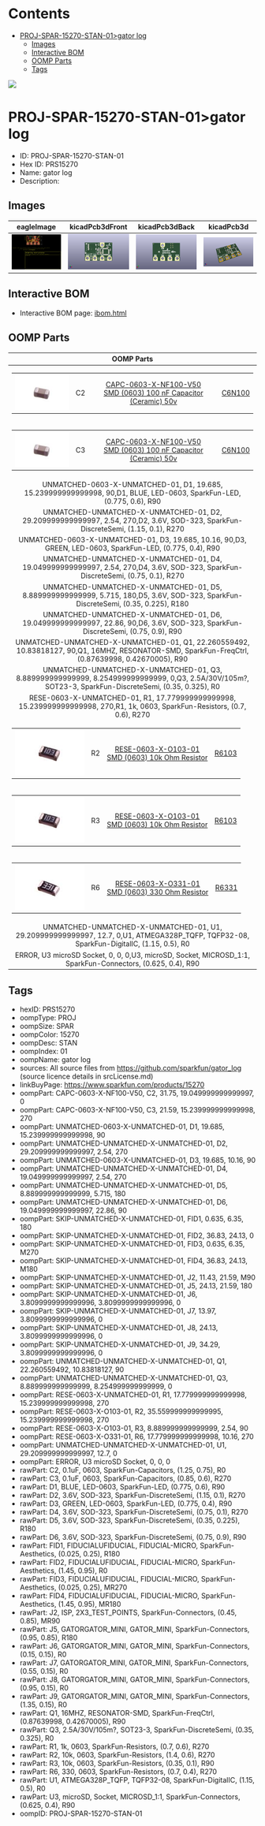



Contents
========

* [PROJ-SPAR-15270-STAN-01>gator log](#proj-spar-15270-stan-01gator-log)
	* [Images](#images)
	* [Interactive BOM](#interactive-bom)
	* [OOMP Parts](#oomp-parts)
	* [Tags](#tags)
  
![][im]
# PROJ-SPAR-15270-STAN-01>gator log

- ID: PROJ-SPAR-15270-STAN-01
- Hex ID: PRS15270
- Name: gator log
- Description: 

## Images
  
  

|eagleImage|kicadPcb3dFront|kicadPcb3dBack|kicadPcb3d|
| :---: | :---: | :---: | :---: |
|[![eagleImage](eagleImage_140.png)](eagleImage_600.png)|[![kicadPcb3dFront](kicadPcb3dFront_140.png)](kicadPcb3dFront_600.png)|[![kicadPcb3dBack](kicadPcb3dBack_140.png)](kicadPcb3dBack_600.png)|[![kicadPcb3d](kicadPcb3d_140.png)](kicadPcb3d_600.png)|

## Interactive BOM

- Interactive BOM page: [ibom.html](kicad/bom/ibom.html)

## OOMP Parts
  

|OOMP Parts|
| :---: |
|<table><tr><td>![CAPC-0603-X-NF100-V50](https://raw.githubusercontent.com/oomlout/oomlout_OOMP_parts/main/CAPC-0603-X-NF100-V50/image_140.jpg)</td><td> C2</td><td>[CAPC-0603-X-NF100-V50<br>SMD (0603) 100 nF Capacitor (Ceramic) 50v](https://github.com/oomlout/oomlout_OOMP_parts/tree/main/CAPC-0603-X-NF100-V50/)</td><td>[C6N100](https://github.com/oomlout/oomlout_OOMP_parts/tree/main/CAPC-0603-X-NF100-V50/)</td></tr></table>|
|<table><tr><td>![CAPC-0603-X-NF100-V50](https://raw.githubusercontent.com/oomlout/oomlout_OOMP_parts/main/CAPC-0603-X-NF100-V50/image_140.jpg)</td><td> C3</td><td>[CAPC-0603-X-NF100-V50<br>SMD (0603) 100 nF Capacitor (Ceramic) 50v](https://github.com/oomlout/oomlout_OOMP_parts/tree/main/CAPC-0603-X-NF100-V50/)</td><td>[C6N100](https://github.com/oomlout/oomlout_OOMP_parts/tree/main/CAPC-0603-X-NF100-V50/)</td></tr></table>|
|UNMATCHED-0603-X-UNMATCHED-01, D1, 19.685, 15.239999999999998, 90,D1, BLUE, LED-0603, SparkFun-LED, (0.775, 0.6), R90|
|UNMATCHED-UNMATCHED-X-UNMATCHED-01, D2, 29.209999999999997, 2.54, 270,D2, 3.6V, SOD-323, SparkFun-DiscreteSemi, (1.15, 0.1), R270|
|UNMATCHED-0603-X-UNMATCHED-01, D3, 19.685, 10.16, 90,D3, GREEN, LED-0603, SparkFun-LED, (0.775, 0.4), R90|
|UNMATCHED-UNMATCHED-X-UNMATCHED-01, D4, 19.049999999999997, 2.54, 270,D4, 3.6V, SOD-323, SparkFun-DiscreteSemi, (0.75, 0.1), R270|
|UNMATCHED-UNMATCHED-X-UNMATCHED-01, D5, 8.889999999999999, 5.715, 180,D5, 3.6V, SOD-323, SparkFun-DiscreteSemi, (0.35, 0.225), R180|
|UNMATCHED-UNMATCHED-X-UNMATCHED-01, D6, 19.049999999999997, 22.86, 90,D6, 3.6V, SOD-323, SparkFun-DiscreteSemi, (0.75, 0.9), R90|
|UNMATCHED-UNMATCHED-X-UNMATCHED-01, Q1, 22.260559492, 10.83818127, 90,Q1, 16MHZ, RESONATOR-SMD, SparkFun-FreqCtrl, (0.87639998, 0.42670005), R90|
|UNMATCHED-UNMATCHED-X-UNMATCHED-01, Q3, 8.889999999999999, 8.254999999999999, 0,Q3, 2.5A/30V/105m?, SOT23-3, SparkFun-DiscreteSemi, (0.35, 0.325), R0|
|RESE-0603-X-UNMATCHED-01, R1, 17.779999999999998, 15.239999999999998, 270,R1, 1k, 0603, SparkFun-Resistors, (0.7, 0.6), R270|
|<table><tr><td>![RESE-0603-X-O103-01](https://raw.githubusercontent.com/oomlout/oomlout_OOMP_parts/main/RESE-0603-X-O103-01/image_140.jpg)</td><td> R2</td><td>[RESE-0603-X-O103-01<br>SMD (0603) 10k Ohm Resistor](https://github.com/oomlout/oomlout_OOMP_parts/tree/main/RESE-0603-X-O103-01/)</td><td>[R6103](https://github.com/oomlout/oomlout_OOMP_parts/tree/main/RESE-0603-X-O103-01/)</td></tr></table>|
|<table><tr><td>![RESE-0603-X-O103-01](https://raw.githubusercontent.com/oomlout/oomlout_OOMP_parts/main/RESE-0603-X-O103-01/image_140.jpg)</td><td> R3</td><td>[RESE-0603-X-O103-01<br>SMD (0603) 10k Ohm Resistor](https://github.com/oomlout/oomlout_OOMP_parts/tree/main/RESE-0603-X-O103-01/)</td><td>[R6103](https://github.com/oomlout/oomlout_OOMP_parts/tree/main/RESE-0603-X-O103-01/)</td></tr></table>|
|<table><tr><td>![RESE-0603-X-O331-01](https://raw.githubusercontent.com/oomlout/oomlout_OOMP_parts/main/RESE-0603-X-O331-01/image_140.jpg)</td><td> R6</td><td>[RESE-0603-X-O331-01<br>SMD (0603) 330 Ohm Resistor](https://github.com/oomlout/oomlout_OOMP_parts/tree/main/RESE-0603-X-O331-01/)</td><td>[R6331](https://github.com/oomlout/oomlout_OOMP_parts/tree/main/RESE-0603-X-O331-01/)</td></tr></table>|
|UNMATCHED-UNMATCHED-X-UNMATCHED-01, U1, 29.209999999999997, 12.7, 0,U1, ATMEGA328P_TQFP, TQFP32-08, SparkFun-DigitalIC, (1.15, 0.5), R0|
|ERROR, U3 microSD Socket, 0, 0, 0,U3, microSD, Socket, MICROSD_1:1, SparkFun-Connectors, (0.625, 0.4), R90|

## Tags

- hexID: PRS15270
- oompType: PROJ
- oompSize: SPAR
- oompColor: 15270
- oompDesc: STAN
- oompIndex: 01
- oompName: gator log
- sources: All source files from https://github.com/sparkfun/gator_log (source licence details in srcLicense.md)
- linkBuyPage: https://www.sparkfun.com/products/15270
- oompPart: CAPC-0603-X-NF100-V50, C2, 31.75, 19.049999999999997, 0
- oompPart: CAPC-0603-X-NF100-V50, C3, 21.59, 15.239999999999998, 270
- oompPart: UNMATCHED-0603-X-UNMATCHED-01, D1, 19.685, 15.239999999999998, 90
- oompPart: UNMATCHED-UNMATCHED-X-UNMATCHED-01, D2, 29.209999999999997, 2.54, 270
- oompPart: UNMATCHED-0603-X-UNMATCHED-01, D3, 19.685, 10.16, 90
- oompPart: UNMATCHED-UNMATCHED-X-UNMATCHED-01, D4, 19.049999999999997, 2.54, 270
- oompPart: UNMATCHED-UNMATCHED-X-UNMATCHED-01, D5, 8.889999999999999, 5.715, 180
- oompPart: UNMATCHED-UNMATCHED-X-UNMATCHED-01, D6, 19.049999999999997, 22.86, 90
- oompPart: SKIP-UNMATCHED-X-UNMATCHED-01, FID1, 0.635, 6.35, 180
- oompPart: SKIP-UNMATCHED-X-UNMATCHED-01, FID2, 36.83, 24.13, 0
- oompPart: SKIP-UNMATCHED-X-UNMATCHED-01, FID3, 0.635, 6.35, M270
- oompPart: SKIP-UNMATCHED-X-UNMATCHED-01, FID4, 36.83, 24.13, M180
- oompPart: SKIP-UNMATCHED-X-UNMATCHED-01, J2, 11.43, 21.59, M90
- oompPart: SKIP-UNMATCHED-X-UNMATCHED-01, J5, 24.13, 21.59, 180
- oompPart: SKIP-UNMATCHED-X-UNMATCHED-01, J6, 3.8099999999999996, 3.8099999999999996, 0
- oompPart: SKIP-UNMATCHED-X-UNMATCHED-01, J7, 13.97, 3.8099999999999996, 0
- oompPart: SKIP-UNMATCHED-X-UNMATCHED-01, J8, 24.13, 3.8099999999999996, 0
- oompPart: SKIP-UNMATCHED-X-UNMATCHED-01, J9, 34.29, 3.8099999999999996, 0
- oompPart: UNMATCHED-UNMATCHED-X-UNMATCHED-01, Q1, 22.260559492, 10.83818127, 90
- oompPart: UNMATCHED-UNMATCHED-X-UNMATCHED-01, Q3, 8.889999999999999, 8.254999999999999, 0
- oompPart: RESE-0603-X-UNMATCHED-01, R1, 17.779999999999998, 15.239999999999998, 270
- oompPart: RESE-0603-X-O103-01, R2, 35.559999999999995, 15.239999999999998, 270
- oompPart: RESE-0603-X-O103-01, R3, 8.889999999999999, 2.54, 90
- oompPart: RESE-0603-X-O331-01, R6, 17.779999999999998, 10.16, 270
- oompPart: UNMATCHED-UNMATCHED-X-UNMATCHED-01, U1, 29.209999999999997, 12.7, 0
- oompPart: ERROR, U3 microSD Socket, 0, 0, 0
- rawPart: C2, 0.1uF, 0603, SparkFun-Capacitors, (1.25, 0.75), R0
- rawPart: C3, 0.1uF, 0603, SparkFun-Capacitors, (0.85, 0.6), R270
- rawPart: D1, BLUE, LED-0603, SparkFun-LED, (0.775, 0.6), R90
- rawPart: D2, 3.6V, SOD-323, SparkFun-DiscreteSemi, (1.15, 0.1), R270
- rawPart: D3, GREEN, LED-0603, SparkFun-LED, (0.775, 0.4), R90
- rawPart: D4, 3.6V, SOD-323, SparkFun-DiscreteSemi, (0.75, 0.1), R270
- rawPart: D5, 3.6V, SOD-323, SparkFun-DiscreteSemi, (0.35, 0.225), R180
- rawPart: D6, 3.6V, SOD-323, SparkFun-DiscreteSemi, (0.75, 0.9), R90
- rawPart: FID1, FIDUCIALUFIDUCIAL, FIDUCIAL-MICRO, SparkFun-Aesthetics, (0.025, 0.25), R180
- rawPart: FID2, FIDUCIALUFIDUCIAL, FIDUCIAL-MICRO, SparkFun-Aesthetics, (1.45, 0.95), R0
- rawPart: FID3, FIDUCIALUFIDUCIAL, FIDUCIAL-MICRO, SparkFun-Aesthetics, (0.025, 0.25), MR270
- rawPart: FID4, FIDUCIALUFIDUCIAL, FIDUCIAL-MICRO, SparkFun-Aesthetics, (1.45, 0.95), MR180
- rawPart: J2, ISP, 2X3_TEST_POINTS, SparkFun-Connectors, (0.45, 0.85), MR90
- rawPart: J5, GATORGATOR_MINI, GATOR_MINI, SparkFun-Connectors, (0.95, 0.85), R180
- rawPart: J6, GATORGATOR_MINI, GATOR_MINI, SparkFun-Connectors, (0.15, 0.15), R0
- rawPart: J7, GATORGATOR_MINI, GATOR_MINI, SparkFun-Connectors, (0.55, 0.15), R0
- rawPart: J8, GATORGATOR_MINI, GATOR_MINI, SparkFun-Connectors, (0.95, 0.15), R0
- rawPart: J9, GATORGATOR_MINI, GATOR_MINI, SparkFun-Connectors, (1.35, 0.15), R0
- rawPart: Q1, 16MHZ, RESONATOR-SMD, SparkFun-FreqCtrl, (0.87639998, 0.42670005), R90
- rawPart: Q3, 2.5A/30V/105m?, SOT23-3, SparkFun-DiscreteSemi, (0.35, 0.325), R0
- rawPart: R1, 1k, 0603, SparkFun-Resistors, (0.7, 0.6), R270
- rawPart: R2, 10k, 0603, SparkFun-Resistors, (1.4, 0.6), R270
- rawPart: R3, 10k, 0603, SparkFun-Resistors, (0.35, 0.1), R90
- rawPart: R6, 330, 0603, SparkFun-Resistors, (0.7, 0.4), R270
- rawPart: U1, ATMEGA328P_TQFP, TQFP32-08, SparkFun-DigitalIC, (1.15, 0.5), R0
- rawPart: U3, microSD, Socket, MICROSD_1:1, SparkFun-Connectors, (0.625, 0.4), R90
- oompID: PROJ-SPAR-15270-STAN-01



[im]: kicadPcb3d_450.png

